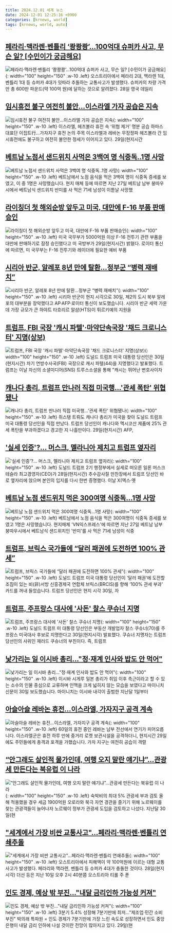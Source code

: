 ```yaml
---
title: 2024.12.01 세계 뉴스
date: 2024-12-01 12:25:16 +0900
categories: [krnews, world]
tags: [krnews, world, auto]
---
```

## [페라리·맥라렌·벤틀리 ‘쾅쾅쾅’…100억대 슈퍼카 사고, 무슨 일? [수민이가 궁금해요]](https://n.news.naver.com/mnews/article/022/0003990457)

![페라리·맥라렌·벤틀리 ‘쾅쾅쾅’…100억대 슈퍼카 사고, 무슨 일? [수민이가 궁금해요]](https://mimgnews.pstatic.net/image/origin/022/2024/11/30/3990457.jpg?type=nf220_150){: width="100" height="150" .w-10 .left}
오스트리아에서 페라리 2대, 맥라렌 1대, 벤틀리 1대 등 슈퍼카 4대가 잇따라 추돌하는 교통사고가 발생했다. 슈퍼카의 차량 가격만 총 600만 파운드(약 100억 원)에 달하는 것으로 알려졌다. 28일 영국 데일리

## [임시휴전 불구 여전히 불안…이스라엘 가자 공습은 지속](https://n.news.naver.com/mnews/article/016/0002395186)

![임시휴전 불구 여전히 불안…이스라엘 가자 공습은 지속](https://mimgnews.pstatic.net/image/origin/016/2024/11/30/2395186.jpg?type=nf220_150){: width="100" height="150" .w-10 .left}
이스라엘, 헤즈볼라 휴전 속 ‘위협 제거’ 명분 공습 하마스 대표단 이집트行…가자지구 휴전 논의 주목 이스라엘과 레바논 무장정파 헤즈볼라 간 임시휴전에도 불구하고 여전히 불안한 정세가 이어지고 있다. 29일(현지시간

## [베트남 노점서 샌드위치 사먹은 3백여 명 식중독..1명 사망](https://n.news.naver.com/mnews/article/660/0000073996)

![베트남 노점서 샌드위치 사먹은 3백여 명 식중독..1명 사망](https://mimgnews.pstatic.net/image/origin/660/2024/11/30/73996.jpg?type=nf220_150){: width="100" height="150" .w-10 .left}
베트남에서 노점 음식을 먹은 3백여 명이 식중독 증세를 보였고, 이 중 1명은 사망했습니다. 현지 매체 등에 따르면 지난 27일 베트남 남부 붕따우시에서 베트남식 샌드위치 반미를 사 먹은 71세 남성이 이튿날 사망했

## [라이칭더 첫 해외순방 앞두고 미국, 대만에 F-16 부품 판매승인](https://n.news.naver.com/mnews/article/011/0004421491)

![라이칭더 첫 해외순방 앞두고 미국, 대만에 F-16 부품 판매승인](https://mimgnews.pstatic.net/image/origin/011/2024/11/30/4421491.jpg?type=nf220_150){: width="100" height="150" .w-10 .left}
미국 국무부가 5000억원 이상 F-16 전투기 관련 부품을 대만에 판매하기로 잠정 승인했다고 미 국방부가 29일(현지시간) 밝혔다. 로이터 통신에 따르면, 미 국무부는 F-16 전투기와 레이더에 필요한 예비 부품

## [시리아 반군, 알레포 8년 만에 탈환…정부군 “병력 재배치”](https://n.news.naver.com/mnews/article/056/0011848660)

![시리아 반군, 알레포 8년 만에 탈환…정부군 “병력 재배치”](https://mimgnews.pstatic.net/image/origin/056/2024/12/01/11848660.jpg?type=nf220_150){: width="100" height="150" .w-10 .left}
시리아 반군이 현지 시각으로 30일, 제2의 도시 북부 알레포의 대부분을 장악했다고 AP·AFP·로이터 통신이 보도했습니다. 시리아 반군 세력 가운데 가장 규모가 큰 하야트 타흐리르 알샴(HTS)이 튀르키예의 지원을

## [트럼프, FBI 국장 '캐시 파텔'·마약단속국장 '채드 크로니스터' 지명(상보)](https://n.news.naver.com/mnews/article/421/0007937966)

![트럼프, FBI 국장 '캐시 파텔'·마약단속국장 '채드 크로니스터' 지명(상보)](https://mimgnews.pstatic.net/image/origin/421/2024/12/01/7937966.jpg?type=nf220_150){: width="100" height="150" .w-10 .left}
도널드 트럼프 미국 대통령 당선인은 30일(현지시간) 차기 연방수사국(FBI) 국장으로 캐시 파텔(44)을 지명했다고 발표했다. 트럼프는 이날 자신의 소셜미디어(SNS) 트루스소셜을 통해 "캐시는 뛰어난 변호사이자

## [캐나다 총리, 트럼프 만나러 직접 미국행…'관세 폭탄' 위협됐나](https://n.news.naver.com/mnews/article/008/0005121483)

![캐나다 총리, 트럼프 만나러 직접 미국행…'관세 폭탄' 위협됐나](https://mimgnews.pstatic.net/image/origin/008/2024/11/30/5121483.jpg?type=nf220_150){: width="100" height="150" .w-10 .left}
쥐스탱 트뤼도 캐나다 총리가 미국을 찾아 도널드 트럼프 미국 대통령 당선인을 직접 만났다. 트럼프 당선인이 캐나다와 멕시코산 제품에 25% 관세 폭탄을 부과하겠다고 경고한 지 나흘만이다. 29일(현지시간) AFP,

## ['실세 인증'?… 머스크, 멜라니아 제치고 트럼프 옆자리](https://n.news.naver.com/mnews/article/015/0005063628)

!['실세 인증'?… 머스크, 멜라니아 제치고 트럼프 옆자리](https://mimgnews.pstatic.net/image/origin/015/2024/11/30/5063628.jpg?type=nf220_150){: width="100" height="150" .w-10 .left}
도널드 트럼프 2기 행정부에서 실세로 떠오른 일론 머스크 테슬라 최고경영자(CEO)가 28일(현지시간) 추수감사절 만찬장에서 트럼프 당선인 바로 옆자리에 앉으며 본인의 입지를 다시 한번 증명했다. 이날 X(엑스·옛

## [베트남 노점 샌드위치 먹은 300여명 식중독…1명 사망](https://n.news.naver.com/mnews/article/422/0000695566)

![베트남 노점 샌드위치 먹은 300여명 식중독…1명 사망](https://mimgnews.pstatic.net/image/origin/422/2024/11/30/695566.jpg?type=nf220_150){: width="100" height="150" .w-10 .left}
베트남에서 노점 음식을 먹은 300여명이 식중독 증세를 보였고 1명은 사망했습니다. 현지매체 'VN익스프레스'에 따르면 지난 27일 베트남 남부 붕따우시에서 베트남식 샌드위치인 '반미'를 사 먹은 71세 남성이 식중

## [트럼프, 브릭스 국가들에 “달러 패권에 도전하면 100% 관세”](https://n.news.naver.com/mnews/article/056/0011848682)

![트럼프, 브릭스 국가들에 “달러 패권에 도전하면 100% 관세”](https://mimgnews.pstatic.net/image/origin/056/2024/12/01/11848682.jpg?type=nf220_150){: width="100" height="150" .w-10 .left}
도널드 트럼프 미국 대통령 당선인이 ‘달러 패권’에 도전할 조짐이 있는 비(非)서방 신흥경제국 연합체 브릭스(BRCIS)를 향해 ‘100% 관세 부과’ 카드를 꺼내 들었습니다. 트럼프 당선인은 현지 시각 30일, 자

## [트럼프, 주프랑스 대사에 '사돈' 찰스 쿠슈너 지명](https://n.news.naver.com/mnews/article/366/0001036274)

![트럼프, 주프랑스 대사에 '사돈' 찰스 쿠슈너 지명](https://mimgnews.pstatic.net/image/origin/366/2024/12/01/1036274.jpg?type=nf220_150){: width="100" height="150" .w-10 .left}
도널드 트럼프 미 대통령 당선인은 부동산 개발업자 찰스 쿠슈너(70)를 주프랑스 미국대사 후보로 지명한다고 30일(현지시각) 발표했다. 쿠슈너 지명자는 트럼프 당선인의 사위인 재러드 쿠슈너의 부친이다. 즉, 트럼프

## [낯가리는 일 이시바 총리..."정·재계 인사와 밥도 안 먹어"](https://n.news.naver.com/mnews/article/052/0002121356)

![낯가리는 일 이시바 총리..."정·재계 인사와 밥도 안 먹어"](https://mimgnews.pstatic.net/image/origin/052/2024/11/30/2121356.jpg?type=nf220_150){: width="100" height="150" .w-10 .left}
이시바 시게루 일본 총리가 취임 이후 측근이라고 할 수 있는 소수의 인물 중심으로 교류하며 인맥을 크게 넓히지 않는 모습을 보였다고 마이니치신문이 30일 보도했습니다. 마이니치는 이시바 내각이 출범한 지난달 1일부터

## [아슬아슬 레바논 휴전…이스라엘, 가자지구 공격 계속](https://n.news.naver.com/mnews/article/437/0000420351)

![아슬아슬 레바논 휴전…이스라엘, 가자지구 공격 계속](https://mimgnews.pstatic.net/image/origin/437/2024/11/30/420351.jpg?type=nf220_150){: width="100" height="150" .w-10 .left}
60일의 휴전 중인 레바논 남부 전선에서 연기가 피어오릅니다. 이스라엘군은 휴전 하루 만에 중거리 로켓 보관시설을 공격하더니, 현지시간 29일에도 주민들에게 총격과 포격을 가했습니다. 가자 지구는 여전히 공습이 격렬

## [“안그래도 살인적 물가인데, 여행 오지 말란 얘기냐”…관광세 만든다는 북유럽 이 나라](https://n.news.naver.com/mnews/article/009/0005405783)

![“안그래도 살인적 물가인데, 여행 오지 말란 얘기냐”…관광세 만든다는 북유럽 이 나라](https://mimgnews.pstatic.net/image/origin/009/2024/12/01/5405783.jpg?type=nf220_150){: width="100" height="150" .w-10 .left}
숙박비의 최대 5% 관광세 부과 검토 올해 적용했을 경우 세금 1900억원 오로라와 북극 자연 경관을 즐기기 위해 노르웨이를 찾는 관광객들이 늘어나자 노르웨이 정부가 관광세 도입을 검토하고 나섰다. 지난달 30일(현

## ["세계에서 가장 비싼 교통사고"…페라리·맥라렌·벤틀리 연쇄추돌](https://n.news.naver.com/mnews/article/277/0005508768)

!["세계에서 가장 비싼 교통사고"…페라리·맥라렌·벤틀리 연쇄추돌](https://mimgnews.pstatic.net/image/origin/277/2024/11/30/5508768.jpg?type=nf220_150){: width="100" height="150" .w-10 .left}
오스트리아에서 피해액이 약 100억원에 이르는 대형 교통사고가 발생했다. 페라리와 맥라렌, 벤틀리 등 슈퍼카 4대가 충돌한 것이다. 28일(현지시각) 더선 등은 지난 10일 오후 2시 40분쯤 오스트리아 티롤 주 푼

## [인도 경제, 예상 밖 부진…"내달 금리인하 가능성 커져"](https://n.news.naver.com/mnews/article/001/0015076471)

![인도 경제, 예상 밖 부진…"내달 금리인하 가능성 커져"](https://mimgnews.pstatic.net/image/origin/001/2024/11/30/15076471.jpg?type=nf220_150){: width="100" height="150" .w-10 .left}
3분기 5.4% 성장해 7분기만에 최저…"제조업·민간 소비 부진" 박의래 특파원 = 인도 경제가 7분기만에 가장 느린 속도로 성장하면서 인도 중앙은행이 내달 금리 인하에 나설 것이란 전망이 많아지고 있다. 29일(현

